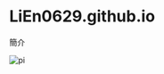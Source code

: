 # LiEn0629.github.io
簡介


![pi](https://github.com/user-attachments/assets/13637bd1-3409-4803-970e-2c8122e7a7ee)
